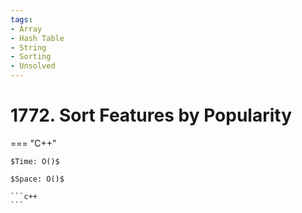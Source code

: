 ```yaml
---
tags:
- Array
- Hash Table
- String
- Sorting
- Unsolved
---
```



# 1772. Sort Features by Popularity

=== "C++"

    $Time: O()$

    $Space: O()$

    ```c++
    ```